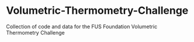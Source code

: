 # Volumetric-Thermometry-Challenge
Collection of code and data for the FUS Foundation Volumetric Thermometry Challenge

